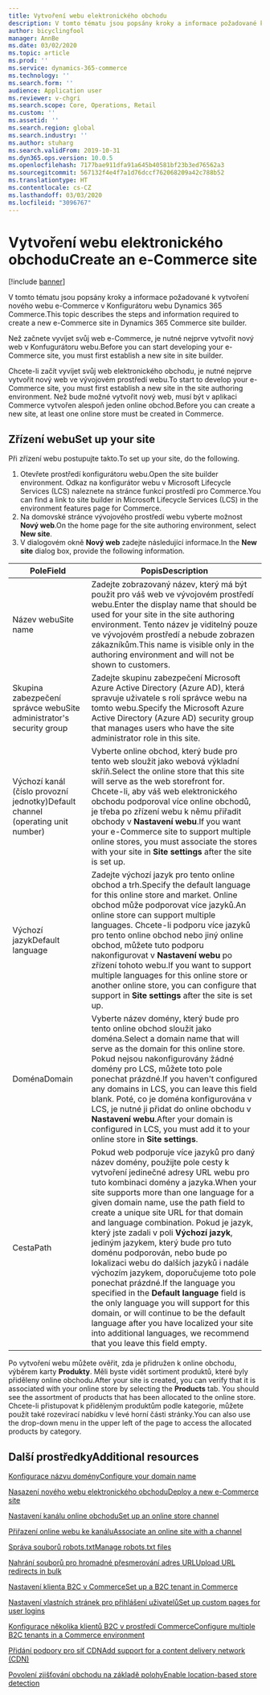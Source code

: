 ```yaml
---
title: Vytvoření webu elektronického obchodu
description: V tomto tématu jsou popsány kroky a informace požadované k vytvoření nového webu e-Commerce v Konfigurátoru webu Dynamics 365 Commerce.
author: bicyclingfool
manager: AnnBe
ms.date: 03/02/2020
ms.topic: article
ms.prod: ''
ms.service: dynamics-365-commerce
ms.technology: ''
ms.search.form: ''
audience: Application user
ms.reviewer: v-chgri
ms.search.scope: Core, Operations, Retail
ms.custom: ''
ms.assetid: ''
ms.search.region: global
ms.search.industry: ''
ms.author: stuharg
ms.search.validFrom: 2019-10-31
ms.dyn365.ops.version: 10.0.5
ms.openlocfilehash: 7177bae911dfa91a645b40581bf23b3ed76562a3
ms.sourcegitcommit: 567132f4e4f7a1d76dccf762068209a42c788b52
ms.translationtype: HT
ms.contentlocale: cs-CZ
ms.lasthandoff: 03/03/2020
ms.locfileid: "3096767"
---
```

# <a name="create-an-e-commerce-site"></a><span data-ttu-id="64d84-103">Vytvoření webu elektronického obchodu</span><span class="sxs-lookup"><span data-stu-id="64d84-103">Create an e-Commerce site</span></span>


[!include [banner](includes/banner.md)]

<span data-ttu-id="64d84-104">V tomto tématu jsou popsány kroky a informace požadované k vytvoření nového webu e-Commerce v Konfigurátoru webu Dynamics 365 Commerce.</span><span class="sxs-lookup"><span data-stu-id="64d84-104">This topic describes the steps and information required to create a new e-Commerce site in Dynamics 365 Commerce site builder.</span></span>

<span data-ttu-id="64d84-105">Než začnete vyvíjet svůj web e-Commerce, je nutné nejprve vytvořit nový web v Konfugurátoru webu.</span><span class="sxs-lookup"><span data-stu-id="64d84-105">Before you can start developing your e-Commerce site, you must first establish a new site in site builder.</span></span> 


<span data-ttu-id="64d84-106">Chcete-li začít vyvíjet svůj web elektronického obchodu, je nutné nejprve vytvořit nový web ve vývojovém prostředí webu.</span><span class="sxs-lookup"><span data-stu-id="64d84-106">To start to develop your e-Commerce site, you must first establish a new site in the site authoring environment.</span></span> <span data-ttu-id="64d84-107">Než bude možné vytvořit nový web, musí být v aplikaci Commerce vytvořen alespoň jeden online obchod.</span><span class="sxs-lookup"><span data-stu-id="64d84-107">Before you can create a new site, at least one online store must be created in Commerce.</span></span> 


## <a name="set-up-your-site"></a><span data-ttu-id="64d84-108">Zřízení webu</span><span class="sxs-lookup"><span data-stu-id="64d84-108">Set up your site</span></span>

<span data-ttu-id="64d84-109">Při zřízení webu postupujte takto.</span><span class="sxs-lookup"><span data-stu-id="64d84-109">To set up your site, do the following.</span></span>

1. <span data-ttu-id="64d84-110">Otevřete prostředí konfigurátoru webu.</span><span class="sxs-lookup"><span data-stu-id="64d84-110">Open the site builder environment.</span></span> <span data-ttu-id="64d84-111">Odkaz na konfigurátor webu v Microsoft Lifecycle Services (LCS) naleznete na stránce funkcí prostředí pro Commerce.</span><span class="sxs-lookup"><span data-stu-id="64d84-111">You can find a link to site builder in Microsoft Lifecycle Services (LCS) in the environment features page for Commerce.</span></span>
1. <span data-ttu-id="64d84-112">Na domovské stránce vývojového prostředí webu vyberte možnost **Nový web**.</span><span class="sxs-lookup"><span data-stu-id="64d84-112">On the home page for the site authoring environment, select **New site**.</span></span>
1. <span data-ttu-id="64d84-113">V dialogovém okně **Nový web** zadejte následující informace.</span><span class="sxs-lookup"><span data-stu-id="64d84-113">In the **New site** dialog box, provide the following information.</span></span>

| <span data-ttu-id="64d84-114">Pole</span><span class="sxs-lookup"><span data-stu-id="64d84-114">Field</span></span>                               | <span data-ttu-id="64d84-115">Popis</span><span class="sxs-lookup"><span data-stu-id="64d84-115">Description</span></span> |
|-------------------------------------|-------------|
| <span data-ttu-id="64d84-116">Název webu</span><span class="sxs-lookup"><span data-stu-id="64d84-116">Site name</span></span>                           | <span data-ttu-id="64d84-117">Zadejte zobrazovaný název, který má být použit pro váš web ve vývojovém prostředí webu.</span><span class="sxs-lookup"><span data-stu-id="64d84-117">Enter the display name that should be used for your site in the site authoring environment.</span></span> <span data-ttu-id="64d84-118">Tento název je viditelný pouze ve vývojovém prostředí a nebude zobrazen zákazníkům.</span><span class="sxs-lookup"><span data-stu-id="64d84-118">This name is visible only in the authoring environment and will not be shown to customers.</span></span> |
| <span data-ttu-id="64d84-119">Skupina zabezpečení správce webu</span><span class="sxs-lookup"><span data-stu-id="64d84-119">Site administrator's security group</span></span> | <span data-ttu-id="64d84-120">Zadejte skupinu zabezpečení Microsoft Azure Active Directory (Azure AD), která spravuje uživatele s rolí správce webu na tomto webu.</span><span class="sxs-lookup"><span data-stu-id="64d84-120">Specify the Microsoft Azure Active Directory (Azure AD) security group that manages users who have the site administrator role in this site.</span></span> |
| <span data-ttu-id="64d84-121">Výchozí kanál (číslo provozní jednotky)</span><span class="sxs-lookup"><span data-stu-id="64d84-121">Default channel (operating unit number)</span></span> | <span data-ttu-id="64d84-122">Vyberte online obchod, který bude pro tento web sloužit jako webová výkladní skříň.</span><span class="sxs-lookup"><span data-stu-id="64d84-122">Select the online store that this site will serve as the web storefront for.</span></span> <span data-ttu-id="64d84-123">Chcete-li, aby váš web elektronického obchodu podporoval více online obchodů, je třeba po zřízení webu k němu přiřadit obchody v **Nastavení webu**.</span><span class="sxs-lookup"><span data-stu-id="64d84-123">If you want your e-Commerce site to support multiple online stores, you must associate the stores with your site in **Site settings** after the site is set up.</span></span> |
| <span data-ttu-id="64d84-124">Výchozí jazyk</span><span class="sxs-lookup"><span data-stu-id="64d84-124">Default language</span></span>                            | <span data-ttu-id="64d84-125">Zadejte výchozí jazyk pro tento online obchod a trh.</span><span class="sxs-lookup"><span data-stu-id="64d84-125">Specify the default language for this online store and market.</span></span> <span data-ttu-id="64d84-126">Online obchod může podporovat více jazyků.</span><span class="sxs-lookup"><span data-stu-id="64d84-126">An online store can support multiple languages.</span></span> <span data-ttu-id="64d84-127">Chcete-li podporu více jazyků pro tento online obchod nebo jiný online obchod, můžete tuto podporu nakonfigurovat v **Nastavení webu** po zřízení tohoto webu.</span><span class="sxs-lookup"><span data-stu-id="64d84-127">If you want to support multiple languages for this online store or another online store, you can configure that support in **Site settings** after the site is set up.</span></span>  |
| <span data-ttu-id="64d84-128">Doména</span><span class="sxs-lookup"><span data-stu-id="64d84-128">Domain</span></span>                              | <span data-ttu-id="64d84-129">Vyberte název domény, který bude pro tento online obchod sloužit jako doména.</span><span class="sxs-lookup"><span data-stu-id="64d84-129">Select a domain name that will serve as the domain for this online store.</span></span> <span data-ttu-id="64d84-130">Pokud nejsou nakonfigurovány žádné domény pro LCS, můžete toto pole ponechat prázdné.</span><span class="sxs-lookup"><span data-stu-id="64d84-130">If you haven't configured any domains in LCS, you can leave this field blank.</span></span> <span data-ttu-id="64d84-131">Poté, co je doména konfigurována v LCS, je nutné ji přidat do online obchodu v **Nastavení webu**.</span><span class="sxs-lookup"><span data-stu-id="64d84-131">After your domain is configured in LCS, you must add it to your online store in **Site settings**.</span></span>  |
| <span data-ttu-id="64d84-132">Cesta</span><span class="sxs-lookup"><span data-stu-id="64d84-132">Path</span></span>                              | <span data-ttu-id="64d84-133">Pokud web podporuje více jazyků pro daný název domény, použijte pole cesty k vytvoření jedinečné adresy URL webu pro tuto kombinaci domény a jazyka.</span><span class="sxs-lookup"><span data-stu-id="64d84-133">When your site supports more than one language for a given domain name, use the path field to create a unique site URL for that domain and language combination.</span></span> <span data-ttu-id="64d84-134">Pokud je jazyk, který jste zadali v poli **Výchozí jazyk**, jediným jazykem, který bude pro tuto doménu podporován, nebo bude po lokalizaci webu do dalších jazyků i nadále výchozím jazykem, doporučujeme toto pole ponechat prázdné.</span><span class="sxs-lookup"><span data-stu-id="64d84-134">If the language you specified in the **Default language** field is the only language you will support for this domain, or will continue to be the default language after you have localized your site into additional languages, we recommend that you leave this field empty.</span></span> |


<span data-ttu-id="64d84-135">Po vytvoření webu můžete ověřit, zda je přidružen k online obchodu, výběrem karty **Produkty**. Měli byste vidět sortiment produktů, které byly přiděleny online obchodu.</span><span class="sxs-lookup"><span data-stu-id="64d84-135">After your site is created, you can verify that it is associated with your online store by selecting the **Products** tab. You should see the assortment of products that has been allocated to the online store.</span></span> <span data-ttu-id="64d84-136">Chcete-li přistupovat k přiděleným produktům podle kategorie, můžete použít také rozevírací nabídku v levé horní části stránky.</span><span class="sxs-lookup"><span data-stu-id="64d84-136">You can also use the drop-down menu in the upper left of the page to access the allocated products by category.</span></span>

## <a name="additional-resources"></a><span data-ttu-id="64d84-137">Další prostředky</span><span class="sxs-lookup"><span data-stu-id="64d84-137">Additional resources</span></span>

[<span data-ttu-id="64d84-138">Konfigurace názvu domény</span><span class="sxs-lookup"><span data-stu-id="64d84-138">Configure your domain name</span></span>](configure-your-domain-name.md)

[<span data-ttu-id="64d84-139">Nasazení nového webu elektronického obchodu</span><span class="sxs-lookup"><span data-stu-id="64d84-139">Deploy a new e-Commerce site</span></span>](deploy-ecommerce-site.md)

[<span data-ttu-id="64d84-140">Nastavení kanálu online obchodu</span><span class="sxs-lookup"><span data-stu-id="64d84-140">Set up an online store channel</span></span>](online-stores.md)

[<span data-ttu-id="64d84-141">Přiřazení online webu ke kanálu</span><span class="sxs-lookup"><span data-stu-id="64d84-141">Associate an online site with a channel</span></span>](associate-site-online-store.md)

[<span data-ttu-id="64d84-142">Správa souborů robots.txt</span><span class="sxs-lookup"><span data-stu-id="64d84-142">Manage robots.txt files</span></span>](manage-robots-txt-files.md)

[<span data-ttu-id="64d84-143">Nahrání souborů pro hromadné přesmerování adres URL</span><span class="sxs-lookup"><span data-stu-id="64d84-143">Upload URL redirects in bulk</span></span>](upload-bulk-redirects.md)

[<span data-ttu-id="64d84-144">Nastavení klienta B2C v Commerce</span><span class="sxs-lookup"><span data-stu-id="64d84-144">Set up a B2C tenant in Commerce</span></span>](set-up-B2C-tenant.md)

[<span data-ttu-id="64d84-145">Nastavení vlastních stránek pro přihlášení uživatelů</span><span class="sxs-lookup"><span data-stu-id="64d84-145">Set up custom pages for user logins</span></span>](custom-pages-user-logins.md)

[<span data-ttu-id="64d84-146">Konfigurace několika klientů B2C v prostředí Commerce</span><span class="sxs-lookup"><span data-stu-id="64d84-146">Configure multiple B2C tenants in a Commerce environment</span></span>](configure-multi-B2C-tenants.md)

[<span data-ttu-id="64d84-147">Přidání podpory pro síť CDN</span><span class="sxs-lookup"><span data-stu-id="64d84-147">Add support for a content delivery network (CDN)</span></span>](add-cdn-support.md)

[<span data-ttu-id="64d84-148">Povolení zjišťování obchodu na základě polohy</span><span class="sxs-lookup"><span data-stu-id="64d84-148">Enable location-based store detection</span></span>](enable-store-detection.md)
